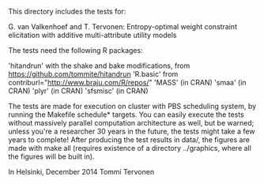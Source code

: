 This directory includes the tests for:

G. van Valkenhoef and T. Tervonen: Entropy-optimal weight constraint elicitation with additive multi-attribute utility models

The tests need the following R packages:

'hitandrun' with the shake and bake modifications, from https://github.com/tommite/hitandrun
'R.basic' from contriburl="http://www.braju.com/R/repos/"
'MASS' (in CRAN)
'smaa' (in CRAN)
'plyr' (in CRAN)
'sfsmisc' (in CRAN)

The tests are made for execution on cluster with PBS scheduling system, by running the Makefile
schedule* targets. You can easily execute the tests without massively parallel computation
architecture as well, but be warned; unless you're a researcher 30 years in the future, the tests
might take a few years to complete! After producing the test results in data/, the figures are made
with make all (requires existence of a directory ../graphics, where all the figures will be built in).

In Helsinki, December 2014
Tommi Tervonen
